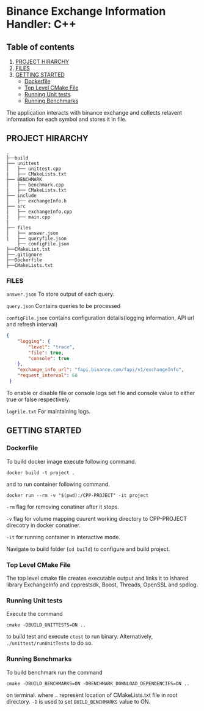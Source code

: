 # Binance Exchange Information Handler: C++

## Table of contents

1. [PROJECT HIRARCHY](#project-hirarchy)
2. [FILES](#files)
3. [GETTING STARTED](#getting-started)
    - [Dockerfile](#dockerfile)
    - [Top Level CMake File](#top-level-cmake-file)
    - [Running Unit tests](#running-unit-tests)
    - [Running Benchmarks](#running-benchmarks)

The application interacts with binance exchange and collects relavent information for each symbol and stores it in file.

## PROJECT HIRARCHY

    .
    ├──build
    ├── unittest
    │   ├── unittest.cpp
    |   ├── CMakeLists.txt
    ├── BENCHMARK
    │   ├── benchmark.cpp
    |   ├── CMakeLists.txt
    ├── include
    │   ├── exchangeInfo.h  
    ├── src
    │   ├── exchangeInfo.cpp
    |   ├── main.cpp
    |   
    ├── files
    │   ├── answer.json
    |   ├── queryfile.json
        ├── configFile.json
    ├──CMakeList.txt
    ├──.gitignore
    ├──Dockerfile
    ├──CMakeLists.txt

### FILES

```answer.json``` To store output of each query.

```query.json``` Contains queries to be processed

```configFile.json``` contains configuration details(logging information, API url and refresh interval)

```json
{
    "logging": {
        "level": "trace",
        "file": true,
        "console": true
    },
    "exchange_info_url": "fapi.binance.com/fapi/v1/exchangeInfo",
    "request_interval": 60
 }
```

To enable or disable file or console logs set file  and console value to either true or false respectively.

```logFile.txt``` For maintaining logs.

## GETTING STARTED

### Dockerfile

To build docker image execute following command.

```
docker build -t project .
```

and to run container following command.

```
docker run --rm -v "$(pwd):/CPP-PROJECT" -it project
```

```-rm``` flag for removing conatiner after it stops.

```-v``` flag for volume mapping cuurent working directory to CPP-PROJECT direcotry in docker conatiner.

```-it``` for running container in interactive mode.

Navigate to build folder (``` cd build ```) to configure and build project.

### Top Level CMake File

The top level cmake file creates executable output and links it to lshared library ExchangeInfo and cpprestsdk, Boost, Threads, OpenSSL and spdlog.

### Running Unit tests

Execute the command

```
cmake -DBUILD_UNITTESTS=ON ..
```

 to build test and execute  ```ctest```  to run binary. Alternatively, ```./unittest/runUnitTests``` to do so.

### Running Benchmarks

To build benchmark run the command  

```
cmake -DBUILD_BENCHMARKS=ON -DBENCHMARK_DOWNLOAD_DEPENDENCIES=ON ..
```

on terminal. where .. represent location of CMakeLists.txt file in root directory. ```-D``` is used to set ```BUILD_BENCHMARKS```  value to ON.
